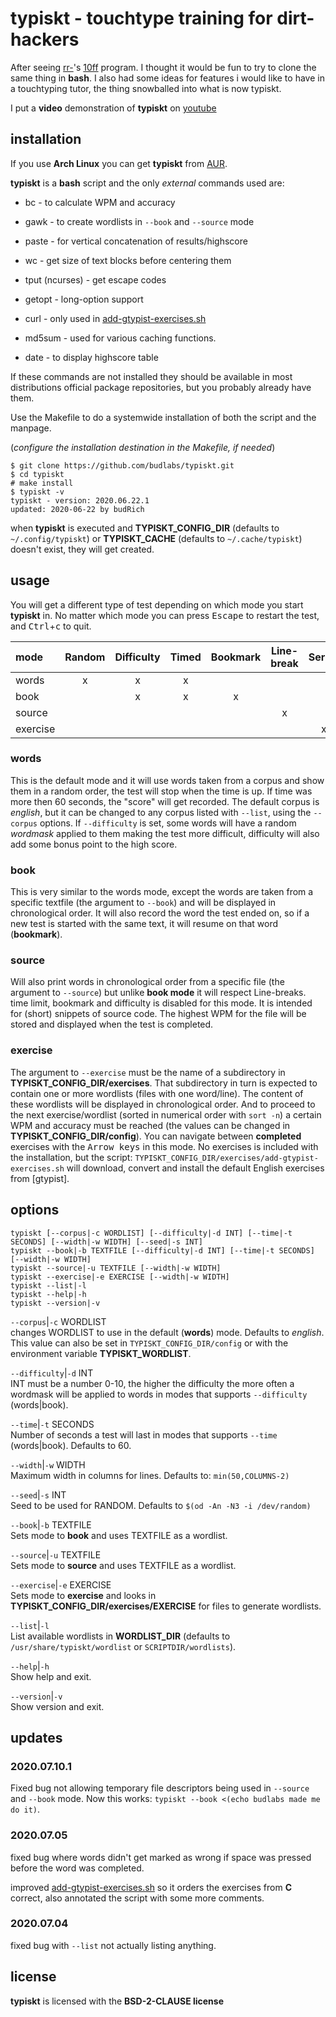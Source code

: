 # typiskt - touchtype training for dirt-hackers 

After seeing [rr-]'s [10ff] program. I thought it would be
fun to try to clone the same thing in **bash**. I also had
some ideas for features i would like to have in a
touchtyping tutor, the thing snowballed into what is now
typiskt.  

I put a **video** demonstration of **typiskt** on
[youtube](https://www.youtube.com/watch?v=miRjG-5puz4)

[rr-]:  https://github.com/rr-
[10ff]: https://github.com/rr-/10ff



## installation

If you use **Arch Linux** you can get **typiskt** from
[AUR](https://aur.archlinux.org/packages/typiskt/).  

**typiskt** is a **bash** script and the only *external*
commands used are:  

- bc - to calculate WPM and accuracy

- gawk - to create wordlists in `--book` and `--source` mode

- paste - for vertical concatenation of results/highscore

- wc - get size of text blocks before centering them

- tput (ncurses) - get escape codes

- getopt - long-option support  
- curl - only used in [add-gtypist-exercises.sh](./config/add-gtypist-exercises.sh) 

- md5sum - used for various caching functions.

- date - to display highscore table  

If these commands are not installed they should be
available in most distributions official package
repositories, but you probably already have them.  

Use the Makefile to do a systemwide installation of both
the script and the manpage.  

(*configure the installation destination in the Makefile,
if needed*)

```
$ git clone https://github.com/budlabs/typiskt.git
$ cd typiskt
# make install
$ typiskt -v
typiskt - version: 2020.06.22.1
updated: 2020-06-22 by budRich
```


when **typiskt** is executed and **TYPISKT_CONFIG_DIR** (defaults to `~/.config/typiskt`) or **TYPISKT_CACHE** (defaults to `~/.cache/typiskt`) doesn't exist, they will get created.

usage
-----

You will get a different type of test depending on which
mode you start **typiskt** in. No matter which mode you can
press <kbd>Escape</kbd> to restart the test, and
<kbd>Ctrl</kbd>+<kbd>c</kbd> to quit.


| mode     |Random|Difficulty|Timed|Bookmark|Line-break|Series|Highscore|
|:---------|:----:|:--------:|:---:|:------:|:--------:|:----:|:-------:| 
| words    |x     |x         |x    |        |          |      |x        | 
| book     |      |x         |x    |x       |          |      |x        | 
| source   |      |          |     |        |x         |      |         | 
| exercise |      |          |     |        |          |x     |         |

### words


This is the default mode and it will use words taken from a
corpus and show them in a random order, the test will stop
when the time is up. If time was more then 60 seconds, the
"score" will get recorded. The default corpus is *english*,
but it can be changed to any corpus listed with `--list`,
using the `--corpus` options. If `--difficulty` is set, some
words will have a random *wordmask* applied to them making
the test more difficult, difficulty will also add some bonus
point to the high score.

### book


This is very similar to the words mode, except the words
are taken from a specific textfile (the argument to
`--book`) and will be displayed in chronological order. It
will also record the word the test ended on, so if a new
test is started with the same text, it will resume on that
word (**bookmark**).

### source


Will also print words in chronological order from a
specific file (the argument to `--source`)  but unlike
**book mode** it will respect Line-breaks. time limit,
bookmark and difficulty is disabled for this mode. It is
intended for (short) snippets of source code. The highest
WPM for the file will be stored and displayed when the test
is completed.

### exercise


The argument to `--exercise` must be the name of a subdirectory in **TYPISKT_CONFIG_DIR/exercises**. That subdirectory in turn is expected to contain one or more wordlists (files with one word/line). The content of these wordlists will be displayed in chronological order. And to proceed to the next exercise/wordlist (sorted in numerical order with `sort -n`) a certain WPM and accuracy must be reached (the values can be changed in **TYPISKT_CONFIG_DIR/config**). You can navigate between **completed** exercises with the <kbd>Arrow keys</kbd> in this mode. No exercises is included with the installation, but the script: `TYPISKT_CONFIG_DIR/exercises/add-gtypist-exercises.sh` will download, convert and install the default English exercises from [gtypist].


options
-------

```text
typiskt [--corpus|-c WORDLIST] [--difficulty|-d INT] [--time|-t SECONDS] [--width|-w WIDTH] [--seed|-s INT]
typiskt --book|-b TEXTFILE [--difficulty|-d INT] [--time|-t SECONDS] [--width|-w WIDTH]
typiskt --source|-u TEXTFILE [--width|-w WIDTH]
typiskt --exercise|-e EXERCISE [--width|-w WIDTH]
typiskt --list|-l
typiskt --help|-h
typiskt --version|-v
```


`--corpus`|`-c` WORDLIST  
changes WORDLIST to use in the default (**words**) mode.
Defaults to *english*. This value can also be set in
`TYPISKT_CONFIG_DIR/config` or with the environment variable
**TYPISKT_WORDLIST**.

`--difficulty`|`-d` INT  
INT must be a number 0-10, the higher the difficulty the
more often a wordmask will be applied to words in modes that
supports `--difficulty` (words|book).

`--time`|`-t` SECONDS  
Number of seconds a test will last in modes that supports
`--time` (words|book). Defaults to 60.

`--width`|`-w` WIDTH  
Maximum width in columns for lines. Defaults to:
`min(50,COLUMNS-2)`

`--seed`|`-s` INT  
Seed to be used for RANDOM. Defaults to `$(od -An -N3 -i
/dev/random)`

`--book`|`-b` TEXTFILE  
Sets mode to **book** and uses TEXTFILE as a wordlist.

`--source`|`-u` TEXTFILE  
Sets mode to **source** and uses TEXTFILE as a wordlist.

`--exercise`|`-e` EXERCISE  
Sets mode to **exercise** and looks in
**TYPISKT_CONFIG_DIR/exercises/EXERCISE** for files to
generate wordlists.

`--list`|`-l`  
List available wordlists in **WORDLIST_DIR** (defaults to
`/usr/share/typiskt/wordlist` or `SCRIPTDIR/wordlists`).

`--help`|`-h`  
Show help and exit.

`--version`|`-v`  
Show version and exit.

## updates

### 2020.07.10.1
Fixed bug not allowing temporary file descriptors being
used in `--source` and `--book` mode. Now this works:
`typiskt --book <(echo budlabs made me do it)`.

### 2020.07.05

fixed bug where words didn't get marked as wrong if space
was pressed before the word was completed.

improved
[add-gtypist-exercises.sh](./config/add-gtypist-exercises.sh)
so it orders the exercises from **C** correct, also
annotated the script with some more comments.

### 2020.07.04

fixed bug with `--list` not actually listing anything.


[typing_test]: https://github.com/ecly/typing_test
[epbud2txt]: https://github.com/kevinboone/epub2txt2



## license

**typiskt** is licensed with the **BSD-2-CLAUSE license**


